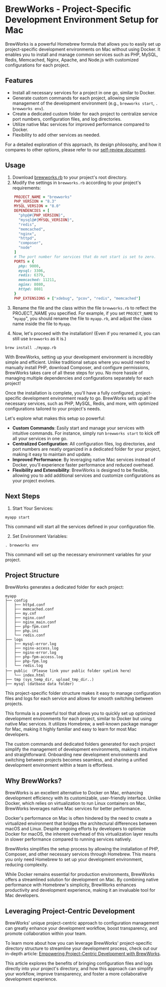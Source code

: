 # BrewWorks - Project-Specific Development Environment Setup for Mac

BrewWorks is a powerful Homebrew formula that allows you to easily set up project-specific development environments on Mac without using Docker. It enables you to install and manage common services such as PHP, MySQL, Redis, Memcached, Nginx, Apache, and Node.js with customized configurations for each project.

## Features

- Install all necessary services for a project in one go, similar to Docker. 
- Generate custom commands for each project, allowing simple management of the development environment (e.g., `brewworks start`, `. brewworks env`).
- Create a dedicated custom folder for each project to centralize service port numbers, configuration files, and log directories.
- Utilize native Mac services for improved performance compared to Docker.
- Flexibility to add other services as needed.

For a detailed exploration of this approach, its design philosophy, and how it compares to other options, please refer to our [self-review document](docs/self-review).

## Usage

1. Download [brewworks.rb](https://github.com/koriym/homebrew-brewworks/blob/1.x/brewworks.rb) to your project's root directory.
2. Modify the settings in `brewworks.rb` according to your project's requirements:

```ruby
    PROJECT_NAME = "brewworks"
    PHP_VERSION = "8.3"
    MYSQL_VERSION = "8.0"
    DEPENDENCIES = [
      "php@#{PHP_VERSION}",
      "mysql@#{MYSQL_VERSION}",
      "redis",
      "memcached",
      "nginx",
      "httpd",
      "composer",
      "node"
    ]
    # The port number for services that do not start is set to zero.
    PORTS = {
      php: 9000,
      mysql: 3306,
      redis: 6379,
      memcached: 11211,
      nginx: 8080,
      httpd: 8081
    }
    PHP_EXTENSIONS = ["xdebug", "pcov", "redis", "memcached"]
```

3. Rename the file and the class within the file `brewworks.rb` to reflect the PROJECT_NAME you specified. For example, if you set `PROJECT_NAME` to "`myapp`", you should rename the file to `myapp.rb`, and adjust the class name inside the file to `Myapp`.

5. Now, let's proceed with the installation! (Even if you renamed it, you can still use `brewworks` as it is.)

```
brew install ./myapp.rb 
```

With BrewWorks, setting up your development environment is incredibly simple and efficient. Unlike traditional setups where you would need to manually install PHP, download Composer, and configure permissions, BrewWorks takes care of all these steps for you. No more hassle of managing multiple dependencies and configurations separately for each project!

Once the installation is complete, you'll have a fully configured, project-specific development environment ready to go. BrewWorks sets up all the necessary services, such as PHP, MySQL, Redis, and more, with optimized configurations tailored to your project's needs.

Let's explore what makes this setup so powerful:

- **Custom Commands**: Easily start and manage your services with intuitive commands. For instance, simply run `brewworks start` to kick off all your services in one go.
- **Centralized Configuration**: All configuration files, log directories, and port numbers are neatly organized in a dedicated folder for your project, making it easy to maintain and update.
- **Improved Performance**: By leveraging native Mac services instead of Docker, you'll experience faster performance and reduced overhead.
- **Flexibility and Extensibility**: BrewWorks is designed to be flexible, allowing you to add additional services and customize configurations as your project evolves.

## Next Steps

1. Start Your Services:

```shell
myapp start
```

This command will start all the services defined in your configuration file.

2. Set Environment Variables:

```shell
. brewworks env
```

This command will set up the necessary environment variables for your project.


## Project Structure

BrewWorks generates a dedicated folder for each project:

```shell
myapp
├── config
│   ├── httpd.conf
│   ├── memcached.conf
│   ├── my.cnf
│   ├── nginx.conf
│   ├── nginx_main.conf
│   ├── php-fpm.conf
│   ├── php.ini
│   └── redis.conf
├── logs
│   ├── mysql-error.log
│   ├── nginx-access.log
│   ├── nginx-error.log
│   ├── php-fpm-access.log
│   ├── php-fpm.log
│   └── redis.log
├── public  (Please link your public folder symlink here）
│   └── index.html
├── tmp (sys_temp_dir, upload_tmp_dir..)
├── mysql (datbase data folder)
```

This project-specific folder structure makes it easy to manage configuration files and logs for each service and allows for smooth switching between projects.

This formula is a powerful tool that allows you to quickly set up optimized development environments for each project, similar to Docker but using native Mac services. It utilizes Homebrew, a well-known package manager for Mac, making it highly familiar and easy to learn for most Mac developers.

The custom commands and dedicated folders generated for each project simplify the management of development environments, making it intuitive and straightforward. Onboarding new development environments and switching between projects becomes seamless, and sharing a unified development environment within a team is effortless.

## Why BrewWorks?

BrewWorks is an excellent alternative to Docker on Mac, enhancing development efficiency with its customizable, user-friendly interface. Unlike Docker, which relies on virtualization to run Linux containers on Mac, BrewWorks leverages native Mac services for better performance.

Docker's performance on Mac is often hindered by the need to create a virtualized environment that bridges the architectural differences between macOS and Linux. Despite ongoing efforts by developers to optimize Docker for macOS, the inherent overhead of this virtualization layer results in slower performance compared to running services natively.

BrewWorks simplifies the setup process by allowing the installation of PHP, Composer, and other necessary services through Homebrew. This means you only need Homebrew to set up your development environment, reducing complexity.

While Docker remains essential for production environments, BrewWorks offers a streamlined solution for development on Mac. By combining native performance with Homebrew's simplicity, BrewWorks enhances productivity and development experience, making it an invaluable tool for Mac developers.

## Leveraging Project-Centric Development

BrewWorks' unique project-centric approach to configuration management can greatly enhance your development workflow, boost transparency, and promote collaboration within your team.

To learn more about how you can leverage BrewWorks' project-specific directory structure to streamline your development process, check out our in-depth article: [Empowering Project-Centric Development with BrewWorks](docs/brewworks-project-centric-development.md).

This article explores the benefits of bringing configuration files and logs directly into your project's directory, and how this approach can simplify your workflow, improve transparency, and foster a more collaborative development experience.
